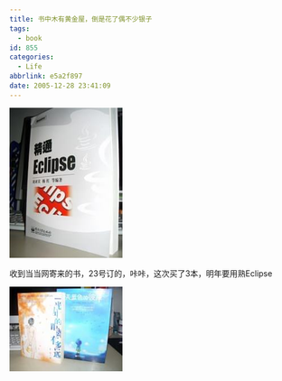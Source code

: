 ```yaml
---
title: 书中木有黄金屋，倒是花了偶不少银子
tags:
  - book
id: 855
categories:
  - Life
abbrlink: e5a2f897
date: 2005-12-28 23:41:09
---
```


![](/images/2005/12/28_12755.jpg)

收到当当网寄来的书，23号订的，咔咔，这次买了3本，明年要用熟Eclipse

![](/images/2006/01/27_15545241669.jpg) 